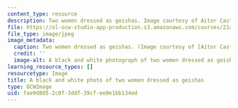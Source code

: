 ```yaml
---
content_type: resource
description: Two women dressed as geishas. Image courtesy of Aitor Castano.
file: https://ol-ocw-studio-app-production.s3.amazonaws.com/courses/21a-470j-gender-and-representation-of-asian-women-spring-2010/fae9d8852c0f3ddf39cfee0e1bb134ed_21a-470js10-th.jpg
file_type: image/jpeg
image_metadata:
  caption: Two women dressed as geishas. (Image courtesy of [Aitor Castano](http://www.flickr.com/photos/aitorc/2292500151/).)
  credit: ''
  image-alt: A black and white photograph of two women dressed as geishas.
learning_resource_types: []
resourcetype: Image
title: A black and white photo of two women dressed as geishas
type: OCWImage
uid: fae9d885-2c0f-3ddf-39cf-ee0e1bb134ed
---
```

